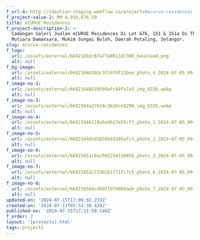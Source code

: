 ```yaml
---
f_url-4: http://ideation-staging.webflow.io/projects#ecurve-residences
f_project-value-2: RM 4,916,676.50
title: eCURVE Residences
f_project-description-2: >-
  Cadangan Galeri Jualan eCURVE Residences Di Lot G76, 151 & 151a Di The Curve
  Mutiara Damansara, Mukim Sungai Buloh, Daerah Petaling, Selangor.
slug: ecurve-residences
f_logo:
  url: /assets/external/66921602c67a77a8611d7388_boustead.png
  alt: null
f_bg-image:
  url: /assets/external/66921646392c3f24fdf12bee_photo_4_2024-07-05_09-46-04.webp
  alt: null
f_image-no-2:
  url: /assets/external/66921648539589afc94fa7a5_img_8316.webp
  alt: null
f_image-no-3:
  url: /assets/external/6692164a27634c3b2bce8290_img_8335.webp
  alt: null
f_image-no-4:
  url: /assets/external/6692164b118a5e4b17e55cff_photo_1_2024-07-05_09-46-04.webp
  alt: null
f_image-no-5:
  url: /assets/external/6692164d1d1656b83245afc3_photo_2_2024-07-05_09-46-04.webp
  alt: null
f_image-no-6:
  url: /assets/external/66921651c8ac90225411045b_photo_3_2024-07-05_09-46-04.webp
  alt: null
f_image-no-7:
  url: /assets/external/66921653c733b2b1771fc7c5_photo_6_2024-07-05_09-46-04.webp
  alt: null
f_image-no-8:
  url: /assets/external/669216569cd60f19f4089aeb_photo_7_2024-07-05_09-46-04.webp
  alt: null
updated-on: '2024-07-15T17:06:02.233Z'
created-on: '2024-07-13T05:53:30.428Z'
published-on: '2024-07-15T17:11:50.146Z'
f_order: 2
layout: '[projects].html'
tags: projects
---
```



